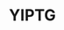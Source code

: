 ---
order: 1
title: YIPTG
launchDate: 2024-02-18
platformType: Long-Term Investment Platform
referralLink: google.com
tags: champ
description: "YIPTG offers a platform designed for long-term investment opportunities."
teamRewards: "The platform encourages user acquisition by offering team commissions and referral rewards. More information is accessible on the official website."
vipDescription: "YIPTG offers a tiered VIP system with increasing benefits based on your investment amount. These tiers include:"

vipTiers:
 - 
    tier: 1
    balance: $30 - $500    
 - 
    tier: 2
    balance: $500 - $3,000
 - 
    tier: 3
    balance: $3,000 - $10,000
    note: "Soon To Be Opened"

keyFeatures:
 - 
    header: Capital unlocked
    feature: Access your invested capital at any time
 - 
    header: Minimum Deposit
    feature: Start with as little as $30.
 - 
    header: Daily Profit Potential
    feature: Earn daily returns ranging from 2% to 4.3%.
 - 
    header: Daily Activity
    feature: Requires daily interaction for profit.
 - 
    header: Minimum Withdrawal
    feature: Withdraw your earnings once they reach $10.
 - 
    header: Withdrawal Fee
    feature: A 5% fee applies to all withdrawals.

socials:
 - 
    brand: Telegram
    title: UK Telegram
    link: https://t.me/yiptguk
    shortLink: yiptguk
 - 
    brand: Telegram
    title: Official Telegram
    link: https://t.me/yiptg
    shortLink: yiptg

website: https://yiptg.com/
---